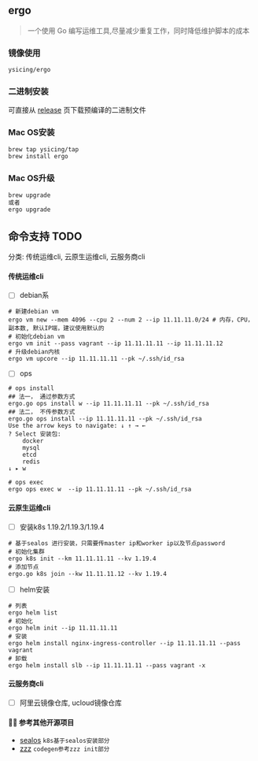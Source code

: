 ## ergo

> 一个使用 Go 编写运维工具,尽量减少重复工作，同时降低维护脚本的成本

### 镜像使用

```bash
ysicing/ergo
```

### 二进制安装

可直接从 [release](https://github.com/ysicing/ergo/releases) 页下载预编译的二进制文件

### Mac OS安装

```bash
brew tap ysicing/tap
brew install ergo
```

### Mac OS升级

```bash
brew upgrade
或者
ergo upgrade
```

## 命令支持 TODO

分类: 传统运维cli, 云原生运维cli, 云服务商cli

#### 传统运维cli

- [ ] debian系

```
# 新建debian vm
ergo vm new --mem 4096 --cpu 2 --num 2 --ip 11.11.11.0/24 # 内存，CPU，副本数, 默认IP端，建议使用默认的
# 初始化debian vm
ergo vm init --pass vagrant --ip 11.11.11.11 --ip 11.11.11.12
# 升级debian内核
ergo vm upcore --ip 11.11.11.11 --pk ~/.ssh/id_rsa

```

- [ ] ops


```
# ops install
## 法一， 通过参数方式
ergo.go ops install w --ip 11.11.11.11 --pk ~/.ssh/id_rsa
## 法二， 不传参数方式
ergo.go ops install --ip 11.11.11.11 --pk ~/.ssh/id_rsa
Use the arrow keys to navigate: ↓ ↑ → ← 
? Select 安装包: 
    docker
    mysql
    etcd
    redis
↓ ▸ w

# ops exec 
ergo ops exec w  --ip 11.11.11.11 --pk ~/.ssh/id_rsa
```

#### 云原生运维cli

- [ ] 安装k8s 1.19.2/1.19.3/1.19.4

```
# 基于sealos 进行安装，只需要传master ip和worker ip以及节点password
# 初始化集群
ergo k8s init --km 11.11.11.11 --kv 1.19.4
# 添加节点
ergo.go k8s join --kw 11.11.11.12 --kv 1.19.4
```

- [ ] helm安装

```
# 列表
ergo helm list
# 初始化
ergo helm init --ip 11.11.11.11 
# 安装
ergo helm install nginx-ingress-controller --ip 11.11.11.11 --pass vagrant
# 卸载
ergo helm install slb --ip 11.11.11.11 --pass vagrant -x
```

#### 云服务商cli

- [ ] 阿里云镜像仓库, ucloud镜像仓库

#### 🎉🎉 参考其他开源项目

- [sealos](https://github.com/fanux/sealos) `k8s基于sealos安装部分`
- [zzz](https://github.com/sohaha/zzz) `codegen参考zzz init部分`